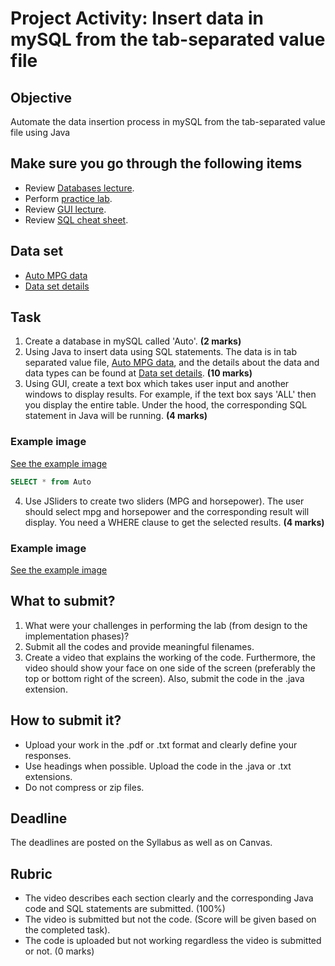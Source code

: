 # Project Activity: Insert data in mySQL from the tab-separated value file

## Objective

Automate the data insertion process in mySQL from the tab-separated value file using Java

## Make sure you go through the following items

- Review [Databases lecture](https://htmlpreview.github.io/?https://github.com/d-khan/java/blob/main/databases/Lecture.html).
- Perform [practice lab](https://github.com/d-khan/java/blob/main/databases/Practice-lab.md).
- Review [GUI lecture](https://github.com/d-khan/java/blob/main/gui/Lecture.md).
- Review [SQL cheat sheet](https://www.sqltutorial.org/sql-cheat-sheet/).

## Data set
- [Auto MPG data](https://github.com/d-khan/java/blob/main/project/auto-mpg.data-original)
- [Data set details](https://github.com/d-khan/java/blob/main/project/auto-mpg.names)

## Task
1. Create a database in mySQL called 'Auto'. **(2 marks)**
2. Using Java to insert data using SQL statements. The data is in tab separated value file, [Auto MPG data](https://github.com/d-khan/java/blob/main/project/auto-mpg.data-original), and the details about the data and data types can be found at [Data set details](https://github.com/d-khan/java/blob/main/project/auto-mpg.names). **(10 marks)**
3. Using GUI, create a text box which takes user input and another windows to display results. For example, if the text box says 'ALL' then you display the entire table. Under the hood, the corresponding SQL statement in Java will be running. **(4 marks)**
### Example image
[See the example image](https://raw.githubusercontent.com/d-khan/java/refs/heads/main/project/Task3_project.png)

```sql
SELECT * from Auto
```
4. Use JSliders to create two sliders (MPG and horsepower). The user should select mpg and horsepower and the corresponding result will display. You need a WHERE clause to get the selected results. **(4 marks)**
### Example image
[See the example image](https://raw.githubusercontent.com/d-khan/java/refs/heads/main/project/Task4_project.png)

## What to submit?
  
1. What were your challenges in performing the lab (from design to the implementation phases)?
2. Submit all the codes and provide meaningful filenames.
3. Create a video that explains the working of the code. Furthermore, the video should show your face on one side of the screen (preferably the top or bottom right of the screen). Also, submit the code in the .java extension. 

## How to submit it?

- Upload your work in the .pdf or .txt format and clearly define your responses.  
- Use headings when possible. Upload the code in the .java or .txt extensions.
- Do not compress or zip files.

## Deadline

The deadlines are posted on the Syllabus as well as on Canvas.

## Rubric

- The video describes each section clearly and the corresponding Java code and SQL statements are submitted. (100%)
- The video is submitted but not the code. (Score will be given based on the completed task).
- The code is uploaded but not working regardless the video is submitted or not. (0 marks)
